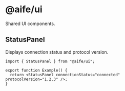 # @aife/ui

Shared UI components.

## StatusPanel

Displays connection status and protocol version.

```tsx
import { StatusPanel } from "@aife/ui";

export function Example() {
  return <StatusPanel connectionStatus="connected" protocolVersion="1.2.3" />;
}
```
